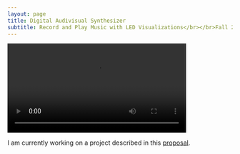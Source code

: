 ```yaml
---
layout: page
title: Digital Audivisual Synthesizer
subtitle: Record and Play Music with LED Visualizations</br></br>Fall 2018
---
```


<video width="400" controls>
  <source src="/img/MIDIvisualizer.mp4" type="video/mp4">
</video>

I am currently working on a project described in this [proposal](https://vickimoran.github.io/uPs_Proposal.pdf).
